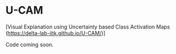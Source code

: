 # U-CAM 
 [Visual Explanation using Uncertainty based Class Activation Maps (https://delta-lab-iitk.github.io/U-CAM/)]

Code coming soon.
